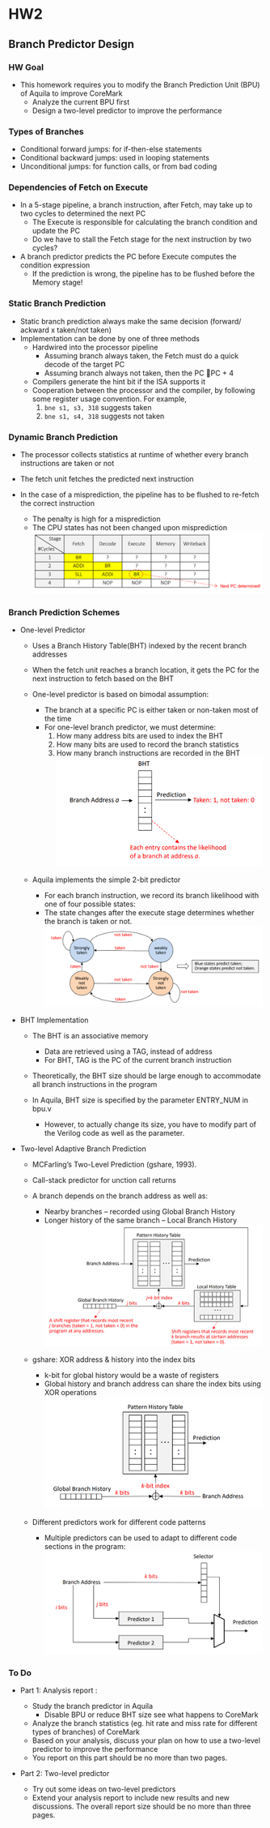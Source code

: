 # HW2
## Branch Predictor Design
### HW Goal
* This homework requires you to modify the Branch
Prediction Unit (BPU) of Aquila to improve CoreMark
    * Analyze the current BPU first
    * Design a two-level predictor to improve the performance

### Types of Branches

* Conditional forward jumps: for if-then-else statements
* Conditional backward jumps: used in looping statements
* Unconditional jumps: for function calls, or from bad coding


### Dependencies of Fetch on Execute
* In a 5-stage pipeline, a branch instruction, after Fetch, may take up to two cycles to determined the next PC
    * The Execute is responsible for calculating the branch condition and update the PC
    * Do we have to stall the Fetch stage for the next instruction by two cycles?
* A branch predictor predicts the PC before Execute computes the condition expression
    * If the prediction is wrong, the pipeline has to be flushed before the Memory stage!

### Static Branch Prediction
* Static branch prediction always make the same decision (forward/ ackward x taken/not taken)
* Implementation can be done by one of three methods
    * Hardwired into the processor pipeline
        * Assuming branch always taken, the Fetch must do a quick decode of the target PC
        * Assuming branch always not taken, then the PC PC + 4
    * Compilers generate the hint bit if the ISA supports it
    * Cooperation between the processor and the compiler, by following some register usage convention. For example, 
        1.  ```bne s1, s3, 318``` suggests taken
        2.  ```bne s1, s4, 318``` suggests not taken

### Dynamic Branch Prediction
* The processor collects statistics at runtime of whether every branch instructions are taken or not

* The fetch unit fetches the predicted next instruction 
* In the case of a misprediction, the pipeline has to be flushed to re-fetch the correct instruction
    * The penalty is high for a misprediction
    * The CPU states has not been changed upon misprediction
    ![Alt text](image.png)

### Branch Prediction Schemes
* One-level Predictor
    * Uses a Branch History Table(BHT) indexed by the recent branch addresses
    * When the fetch unit reaches a branch location, it gets the PC for the next instruction to fetch based on the BHT
    * One-level predictor is based on bimodal assumption:
        * The branch at a specific PC is either taken or non-taken most of the time
        * For one-level branch predictor, we must determine:
            1. How many address bits are used to index the BHT
            2. How many bits are used to record the  branch statistics
            3. How many branch instructions are recorded in the BHT
        ![Alt text](image-1.png)

    * Aquila implements the simple 2-bit predictor
        * For each branch instruction, we record its branch likelihood
with one of four possible states:
        * The state changes after the execute stage determines whether the branch is taken or not.
        ![Alt text](image-2.png)

* BHT Implementation
    * The BHT is an associative memory
        * Data are retrieved using a TAG, instead of address
        * For BHT, TAG is the PC of the current branch instruction
    
    * Theoretically, the BHT size should be large enough to accommodate all branch instructions in the program
    
    * In Aquila, BHT size is specified by the parameter ENTRY_NUM in bpu.v
        * However, to actually change its size, you have to modify part of the Verilog code as well as the parameter.


* Two-level Adaptive Branch Prediction
    * MCFarling’s Two-Level Prediction (gshare, 1993).
    * Call-stack predictor for unction call returns
    * A branch depends on the branch address as well as:
        * Nearby branches – recorded using Global Branch History
        * Longer history of the same branch – Local Branch History
        ![Alt text](image-3.png)

    * gshare: XOR address & history into the index bits
        * k-bit for global history would be a waste of registers
        * Global history and branch address can share the index bits using XOR operations
        ![Alt text](image-4.png)

    * Different predictors work for different code patterns
        * Multiple predictors can be used to adapt to different code sections in the program:
        ![Alt text](image-5.png)

### To Do
* Part 1: Analysis report :
    * Study the branch predictor in Aquila
        * Disable BPU or reduce BHT size see what happens to CoreMark
    * Analyze the branch statistics (eg. hit rate and miss rate for
different types of branches) of CoreMark
    * Based on your analysis, discuss your plan on how to use a
two-level predictor to improve the performance
    * You report on this part should be no more than two pages.

* Part 2: Two-level predictor 
    * Try out some ideas on two-level predictors
    * Extend your analysis report to include new results and new discussions. The overall report size should be no more than three pages.